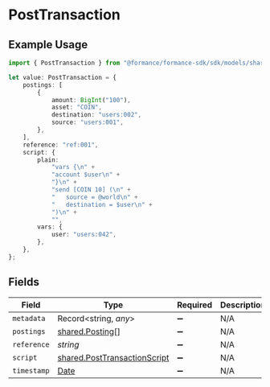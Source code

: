 # PostTransaction

## Example Usage

```typescript
import { PostTransaction } from "@formance/formance-sdk/sdk/models/shared";

let value: PostTransaction = {
    postings: [
        {
            amount: BigInt("100"),
            asset: "COIN",
            destination: "users:002",
            source: "users:001",
        },
    ],
    reference: "ref:001",
    script: {
        plain:
            "vars {\n" +
            "account $user\n" +
            "}\n" +
            "send [COIN 10] (\n" +
            "	source = @world\n" +
            "	destination = $user\n" +
            ")\n" +
            "",
        vars: {
            user: "users:042",
        },
    },
};
```

## Fields

| Field                                                                                         | Type                                                                                          | Required                                                                                      | Description                                                                                   | Example                                                                                       |
| --------------------------------------------------------------------------------------------- | --------------------------------------------------------------------------------------------- | --------------------------------------------------------------------------------------------- | --------------------------------------------------------------------------------------------- | --------------------------------------------------------------------------------------------- |
| `metadata`                                                                                    | Record<string, *any*>                                                                         | :heavy_minus_sign:                                                                            | N/A                                                                                           |                                                                                               |
| `postings`                                                                                    | [shared.Posting](../../../sdk/models/shared/posting.md)[]                                     | :heavy_minus_sign:                                                                            | N/A                                                                                           |                                                                                               |
| `reference`                                                                                   | *string*                                                                                      | :heavy_minus_sign:                                                                            | N/A                                                                                           | ref:001                                                                                       |
| `script`                                                                                      | [shared.PostTransactionScript](../../../sdk/models/shared/posttransactionscript.md)           | :heavy_minus_sign:                                                                            | N/A                                                                                           |                                                                                               |
| `timestamp`                                                                                   | [Date](https://developer.mozilla.org/en-US/docs/Web/JavaScript/Reference/Global_Objects/Date) | :heavy_minus_sign:                                                                            | N/A                                                                                           |                                                                                               |